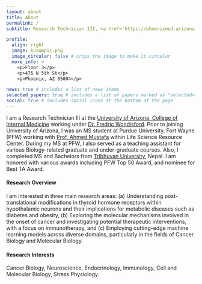 ```yaml
---
layout: about
title: About
permalink: /
subtitle: Research Technician III, <a href='https://phoenixmed.arizona.edu/medicine/'>University of Arizona</a>, Phoenix, AZ, 85004, USA.

profile:
  align: right
  image: kusumpic.png
  image_circular: false # crops the image to make it circular
  more_info: >
    <p>Floor 3</p>
    <p>475 N 5th St</p>
    <p>Phoenix, AZ 85004</p>

news: true # includes a list of news items
selected_papers: true # includes a list of papers marked as "selected={true}"
social: true # includes social icons at the bottom of the page
---
```


I am a Research Technician III at the [University of Arizona, College of Internal Medicine](https://phoenixmed.arizona.edu/medicine) working under [Dr. Fredric Wondisford](https://provost.arizona.edu/person/fredric-wondisford).  Prior to joining University of Arizona, I was an MS student at Purdue University, Fort Wayne (PFW) working with [Prof. Ahmed Mustafa](https://users.pfw.edu/mustafaa) within Life Science Resource Center. During my MS at PFW, I also served as a teaching assistant for various Biology-related graduate and under-graduate courses. Also, I completed MS and Bachelors from  [Tribhuvan University](https://tu.edu.np/), Nepal. I am honored with various awards including PFW Top 50 Award, and nominee for Best TA Award. 

#### **Research Overview**
I am interested in three main research areas: (a) Understanding post-translational modifications in thyroid hormone receptors within hypothalamic neurons and their implications for metabolic diseases such as diabetes and obesity, (b) Exploring the molecular mechanisms involved in the onset of cancer and investigating potential therapeutic interventions, with a focus on immunotherapy, and (c) Employing cutting-edge machine learning models across diverse domains, particularly in the fields of Cancer Biology and Molecular Biology.


#### **Research Interests**
Cancer Biology, Neuroscience, Endocrinology, Immunology, Cell and Molecular Biology, Stress Physiology. 

